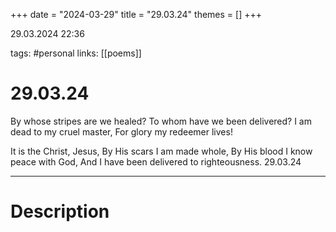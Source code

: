 +++
date = "2024-03-29"
title = "29.03.24"
themes = []
+++

29.03.2024 22:36

tags: #personal
links: [[poems]]

# 29.03.24

By whose stripes are we healed?
To whom have we been delivered?
I am dead to my cruel master,
For glory my redeemer lives!

It is the Christ, Jesus,
By His scars I am made whole,
By His blood I know peace with God,
And I have been delivered to righteousness.
29.03.24

---

# Description

